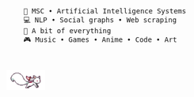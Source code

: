 <!--
**Thomas2710/Thomas2710** is a ✨ _special_ ✨ repository because its `README.md` (this file) appears on your GitHub profile.

Here are some ideas to get you started:

- 🔭 I’m currently working on ...
- 🌱 I’m currently learning ...
- 👯 I’m looking to collaborate on ...
- 🤔 I’m looking for help with ...
- 💬 Ask me about ...
- 📫 How to reach me: ...
- 😄 Pronouns: ...
- ⚡ Fun fact: ...
-->

<!--
<div align="center">
<img src="https://github.com/" width="25%" align="right" />
-->
<br><br>
<pre>
    💼 MSC • Artificial Intelligence Systems
    💻 NLP • Social graphs • Web scraping
    📖 A bit of everything
    🎮 Music • Games • Anime • Code • Art
</pre>
<br><br>
<img src="https://raw.githubusercontent.com/Thomas2710/Thomas2710/master/kyubey.gif" height="40" />
<br><br><br>

<!--
[![](https://img.shields.io/badge/linkedin-0a66c2)](http://linkedin.com/in/ingridrosselis)
-->
</div>
